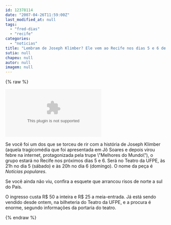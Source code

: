 ```yaml
---
id: 12378114
date: "2007-04-26T11:59:00Z"
last_modified_at: null
tags:
  - "fred-dias"
  - "recife"
categories:
  - "noticias"
title: "Lembram de Joseph Klimber? Ele vem ao Recife nos dias 5 e 6 de maio"
sutia: null
chapeu: null
autor: null
imagem: null
---
```

{% raw %}
<p><OBJECT height=350 width=425><PARAM NAME=\"movie\" VALUE=\"https://www.youtube.com/v/6ueWu6SluFk\"><PARAM NAME=\"wmode\" VALUE=\"transparent\"></p>
<p><embed src=\"https://www.youtube.com/v/6ueWu6SluFk\" type=\"application/x-shockwave-flash\" wmode=\"transparent\" width=\"425\" height=\"350\"></embed></OBJECT></p>
<p><P>Se você foi um dos que se torceu de rir com a história de Joseph Klimber (aquela tragicomédia que foi apresentada em Jô Soares e depois virou febre na internet, protagonizada pela trupe \"Melhores do Mundo\"), o grupo estará no Recife nos próximos dias 5 e 6. Será no Teatro da UFPE, às 21h no dia 5 (sábado) e às 20h no dia 6 (domingo). <SPAN class=tx11cz><SPAN class=tt24vm>O nome da peça é <EM>Notícias populares</EM>.</SPAN></SPAN></P></p>
<p><P><SPAN class=tx11cz><SPAN class=tt24vm>Se você ainda não&nbsp;viu, confira a esquete que arrancou risos de norte a sul do País.</SPAN></SPAN></P></p>
<p><P><SPAN class=tx11cz><SPAN class=tt24vm>O ingresso custa R$ 50 a inteira e R$ 25 a meia-entrada. Já está sendo vendido desde ontem, na bilheteria do Teatro da UFPE, e a procura é enorme, segundo informações da portaria do teatro.</SPAN></SPAN><SPAN class=tx11cz></P></SPAN> </p>
{% endraw %}